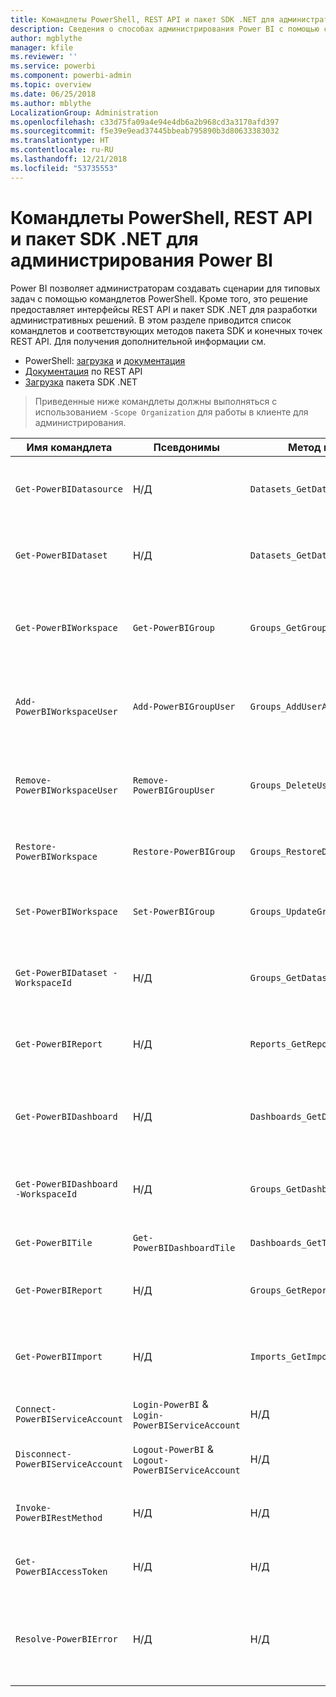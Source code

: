```yaml
---
title: Командлеты PowerShell, REST API и пакет SDK .NET для администраторов
description: Сведения о способах администрирования Power BI с помощью сценариев и API-интерфейсов программирования.
author: mgblythe
manager: kfile
ms.reviewer: ''
ms.service: powerbi
ms.component: powerbi-admin
ms.topic: overview
ms.date: 06/25/2018
ms.author: mblythe
LocalizationGroup: Administration
ms.openlocfilehash: c33d75fa09a4e94e4db6a2b968cd3a3170afd397
ms.sourcegitcommit: f5e39e9ead37445bbeab795890b3d80633383032
ms.translationtype: HT
ms.contentlocale: ru-RU
ms.lasthandoff: 12/21/2018
ms.locfileid: "53735553"
---
```

# <a name="powershell-cmdlets-rest-apis-and-net-sdk-for-power-bi-administration"></a>Командлеты PowerShell, REST API и пакет SDK .NET для администрирования Power BI
Power BI позволяет администраторам создавать сценарии для типовых задач с помощью командлетов PowerShell. Кроме того, это решение предоставляет интерфейсы REST API и пакет SDK .NET для разработки административных решений. В этом разделе приводится список командлетов и соответствующих методов пакета SDK и конечных точек REST API. Для получения дополнительной информации см.

- PowerShell: [загрузка](https://www.powershellgallery.com/packages/MicrosoftPowerBIMgmt/) и [документация](https://docs.microsoft.com/powershell/power-bi/overview?view=powerbi-ps)
- [Документация](https://docs.microsoft.com/rest/api/power-bi/admin) по REST API
- [Загрузка](https://www.nuget.org/packages/Microsoft.PowerBI.Api/) пакета SDK .NET

> Приведенные ниже командлеты должны выполняться с использованием `-Scope Organization` для работы в клиенте для администрирования.

| **Имя командлета** | **Псевдонимы** | **Метод пакета SDK** | **Конечная точка REST API** | **Описание** |
| --- | --- | --- | --- | --- |
| `Get-PowerBIDatasource` | Н/Д | `Datasets_GetDataSourcesAsAdmin` | /v1.0/myorg/admin/datasets/{datasetkey}/datasources | Получает источники данных для заданного набора данных. |
| `Get-PowerBIDataset` | Н/Д | `Datasets_GetDatasetsAsAdmin` | /v1.0/myorg/admin/datasets | Получает полный список наборов данных в клиенте Power BI. |
| `Get-PowerBIWorkspace` | `Get-PowerBIGroup` | `Groups_GetGroupsAsAdmin` | /v1.0/myorg/admin/groups | Получает полный список рабочих областей в клиенте Power BI. |
| `Add-PowerBIWorkspaceUser` | `Add-PowerBIGroupUser` | `Groups_AddUserAsAdmin` | /v1.0/myorg/admin/groups/{groupId}/users | Добавляет пользователя в качестве члена в заданную рабочую область. |
| `Remove-PowerBIWorkspaceUser` | `Remove-PowerBIGroupUser` | `Groups_DeleteUserAsAdmin` | /v1.0/myorg/admin/groups/{groupId}/users/{user} | Удаляет пользователя из списка членства в заданной рабочей области. |
| `Restore-PowerBIWorkspace` |`Restore-PowerBIGroup` | `Groups_RestoreDeletedGroupAsAdmin` | /v1.0/myorg/admin/groups/{groupId}/restore | Восстанавливает удаленную рабочую область. |
| `Set-PowerBIWorkspace` |`Set-PowerBIGroup` | `Groups_UpdateGroupAsAdmin` | /v1.0/myorg/admin/groups/{groupId} | Обновляет свойства заданной рабочей области. |
| `Get-PowerBIDataset -WorkspaceId` | Н/Д | `Groups_GetDatasetsAsAdmin` | /v1.0/myorg/admin/groups/{group\_id}/datasets | Получает наборы данных в заданной рабочей области. |
| `Get-PowerBIReport` | Н/Д | `Reports_GetReportsAsAdmin` | /v1.0/myorg/admin/reports | Получает полный список отчетов в клиенте Power BI. |
| `Get-PowerBIDashboard` | Н/Д | `Dashboards_GetDashboardsAsAdmin` | /v1.0/myorg/admin/dashboards | Получает полный список панелей мониторинга в клиенте Power BI. |
| `Get-PowerBIDashboard -WorkspaceId` | Н/Д | `Groups_GetDashboardsAsAdmin` | /v1.0/myorg/admin/groups/{group\_id}/dashboards | Получает панели мониторинга в заданной рабочей области. |
| `Get-PowerBITile` | `Get-PowerBIDashboardTile` | `Dashboards_GetTilesAsAdmin` | /v1.0/myorg/admin/dashboards/{dashboard\_id}/tiles | Получает плитки заданной панели мониторинга. |
| `Get-PowerBIReport` | Н/Д | `Groups_GetReportsAsAdmin` | /v1.0/myorg/admin/groups/{group\_id}/reports | Получает отчеты в заданной рабочей области. |
| `Get-PowerBIImport` | Н/Д | `Imports_GetImportsAsAdmin` | /v1.0/myorg/admin/imports | Получает полный список операций импорта в клиенте Power BI. |
| `Connect-PowerBIServiceAccount` | `Login-PowerBI` &  `Login-PowerBIServiceAccount` | Н/Д | Н/Д | Вход в Power BI и запуск сеанса. |
| `Disconnect-PowerBIServiceAccount` | `Logout-PowerBI` & `Logout-PowerBIServiceAccount` | Н/Д | Н/Д | Выход из Power BI и закрытие существующего сеанса. |
| `Invoke-PowerBIRestMethod`| Н/Д | Н/Д | Н/Д | Отправка произвольных вызовов REST API в Power BI. |
| `Get-PowerBIAccessToken`| Н/Д | Н/Д | Н/Д | Получение маркера доступа Power BI в сеансе. |
| `Resolve-PowerBIError`| Н/Д | Н/Д | Н/Д | Получение подробных сведений об ошибке для неудачных вызовов командлетов. |
